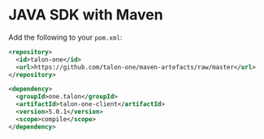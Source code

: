 # JAVA SDK with Maven

Add the following to your `pom.xml`:

```xml
<repository>
  <id>talon-one</id>
  <url>https://github.com/talon-one/maven-artefacts/raw/master</url>
</repository>
```

```xml
<dependency>
  <groupId>one.talon</groupId>
  <artifactId>talon-one-client</artifactId>
  <version>5.0.1</version>
  <scope>compile</scope>
</dependency>
```
